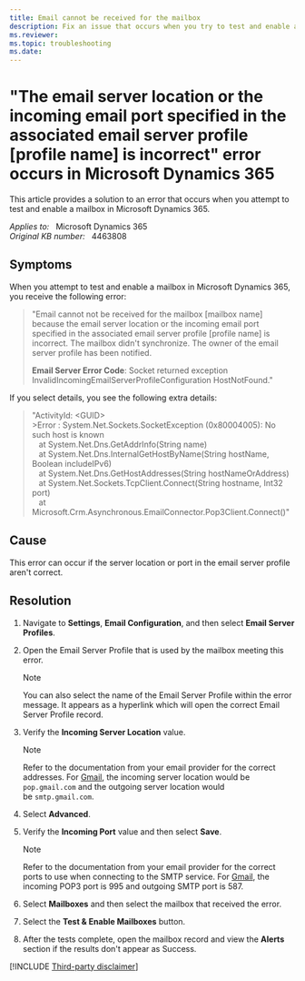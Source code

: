 ```yaml
---
title: Email cannot be received for the mailbox
description: Fix an issue that occurs when you try to test and enable a mailbox in Microsoft Dynamics 365.
ms.reviewer: 
ms.topic: troubleshooting
ms.date: 
---
```

# "The email server location or the incoming email port specified in the associated email server profile [profile name] is incorrect" error occurs in Microsoft Dynamics 365

This article provides a solution to an error that occurs when you attempt to test and enable a mailbox in Microsoft Dynamics 365.

_Applies to:_ &nbsp; Microsoft Dynamics 365  
_Original KB number:_ &nbsp; 4463808

## Symptoms

When you attempt to test and enable a mailbox in Microsoft Dynamics 365, you receive the following error:

> "Email cannot not be received for the mailbox [mailbox name] because the email server location or the incoming email port specified in the associated email server profile [profile name] is incorrect. The mailbox didn't synchronize. The owner of the email server profile has been notified.
>
> **Email Server Error Code**: Socket returned exception InvalidIncomingEmailServerProfileConfiguration HostNotFound."

If you select details, you see the following extra details:

> "ActivityId: \<GUID>  
\>Error : System.Net.Sockets.SocketException (0x80004005): No such host is known  
   at System.Net.Dns.GetAddrInfo(String name)  
   at System.Net.Dns.InternalGetHostByName(String hostName, Boolean includeIPv6)  
   at System.Net.Dns.GetHostAddresses(String hostNameOrAddress)  
   at System.Net.Sockets.TcpClient.Connect(String hostname, Int32 port)  
   at Microsoft.Crm.Asynchronous.EmailConnector.Pop3Client.Connect()"

## Cause

This error can occur if the server location or port in the email server profile aren't correct.

## Resolution

1. Navigate to **Settings**, **Email Configuration**, and then select **Email Server Profiles**.  

2. Open the Email Server Profile that is used by the mailbox meeting this error.

    > [!NOTE]
    > You can also select the name of the Email Server Profile within the error message. It appears as a hyperlink which will open the correct Email Server Profile record.

3. Verify the **Incoming Server Location** value.

    > [!NOTE]
    > Refer to the documentation from your email provider for the correct addresses. For [Gmail](https://support.google.com/mail/answer/7104828), the incoming server location would be `pop.gmail.com` and the outgoing server location would be `smtp.gmail.com`.

4. Select **Advanced**.  

5. Verify the **Incoming Port** value and then select **Save**.

    > [!NOTE]
    > Refer to the documentation from your email provider for the correct ports to use when connecting to the SMTP service. For [Gmail](https://support.google.com/mail/answer/7104828), the incoming POP3 port is 995 and outgoing SMTP port is 587.

6. Select **Mailboxes** and then select the mailbox that received the error.  

7. Select the **Test & Enable Mailboxes** button.  

8. After the tests complete, open the mailbox record and view the **Alerts** section if the results don't appear as Success.

[!INCLUDE [Third-party disclaimer](../../includes/third-party-disclaimer.md)]
